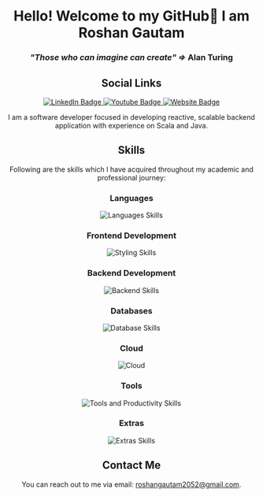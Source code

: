 
<h1 align="center">Hello! Welcome to my GitHub👋 I am Roshan Gautam</h1>
<h3 align="center"><em>"Those who can imagine can create" =></em> Alan Turing</h3>

<h2 align="center">Social Links</h2>

<p align="center">
<a href="https://www.linkedin.com/in/roshan-gautam">
  <img src="https://img.shields.io/badge/LinkedIn-blue?style=for-the-badge&logo=linkedin&logoColor=white" alt="LinkedIn Badge"/>
  </a>
  <a href="https://www.youtube.com/channel/UCztK1pZymxWJv1s3X1V-MMQ">
    <img src="https://img.shields.io/badge/YouTube-red?style=for-the-badge&logo=youtube&logoColor=white" alt="Youtube Badge"/>
    </a>
        <a href="https://roshangautam.uk/">
        <img src="https://img.shields.io/badge/Website-000000?style=for-the-badge&logo=About.me&logoColor=white" alt="Website Badge"/>
        </a>
</p>
<p align ="center">
  I am a software developer focused in  developing reactive, scalable backend application with experience on Scala and Java.
</p>
<h2 align="center">Skills</h1>
<p align="center">
  Following are the skills which I have acquired throughout my academic and professional journey:
</p>

<h3 align="center">Languages</h3>

<p align="center">
  <img src="https://skillicons.dev/icons?i=scala,java,python,js,c,cpp" alt="Languages Skills">
</p>
<h3 align="center">Frontend Development </h3>

<p align="center">
  <img src="https://skillicons.dev/icons?i=html,css,bootstrap" alt="Styling Skills">
</p>

<h3 align="center">Backend Development</h3>

<p align="center">
  <img src="https://skillicons.dev/icons?i=play frameworkspring,nodejs" alt="Backend Skills">
</p>

<h3 align="center">Databases</h3>

<p align="center">
  <img src="https://skillicons.dev/icons?i=mysql,mongodb" alt="Database Skills">
</p>
<h3 align="center">Cloud</h3>

<p align="center">
  <img src="https://skillicons.dev/icons?i=aws" alt="Cloud">
</p>

<h3 align="center">Tools</h3>

<p align="center">
  <img src="https://skillicons.dev/icons?i=git,github,gitlab,hibernate,maven,idea,atom,vscode,bash,docker,linux" alt="Tools and Productivity Skills">
</p>

<h3 align="center">Extras</h3>

<p align="center">
  <img src="https://skillicons.dev/icons?i=ps" alt="Extras Skills">
</p>

<h2 align="center">Contact Me</h2>

<p align="center">
  You can reach out to me via email: <a href="mailto:roshangautam1876@gmail.com">roshangautam2052@gmail.com</a>.
</p>

